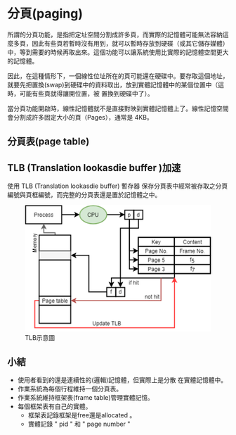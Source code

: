 # 分頁(paging)

所謂的分頁功能，是指把定址空間分割成許多頁，而實際的記憶體可能無法容納這麼多頁，因此有些頁若暫時沒有用到，就可以暫時存放到硬碟（或其它儲存媒體）中，等到需要的時候再取出來。這個功能可以讓系統使用比實際的記憶體空間更大的記憶體。

因此，在這種情形下，一個線性位址所在的頁可能還在硬碟中。要存取這個地址，就要先把置換(swap)到硬碟中的資料取出，放到實體記憶體中的某個位置中（這時，可能有些頁就得讓開位置，被 置換到硬碟中了）。

當分頁功能開啟時，線性記憶體就不是直接對映到實體記憶體上了。線性記憶空間會分割成許多固定大小的頁（Pages），通常是 4KB。

## 分頁表(page table)

## TLB (Translation lookasdie buffer )加速

使用 TLB (Translation lookasdie buffer) 暫存器 保存分頁表中經常被存取之分頁編號與頁框編號，而完整的分頁表還是置於記憶體之中。

<figure><img src="../../.gitbook/assets/tlb-min.png" alt="" width="500">
<figcaption>TLB示意圖</figcaption>
</figure>


## 小結

* 使用者看到的還是連續性的(邏輯)記憶體，但實際上是分散
  在實體記憶體中。
* 作業系統為每個行程維持一個分頁表。
* 作業系統維持框架表(frame table)管理實體記憶。
* 每個框架表有自己的實體。
  * 框架表記錄框架是free還是allocated
    。
  * 實體記錄 " pid " 和 " page number "

